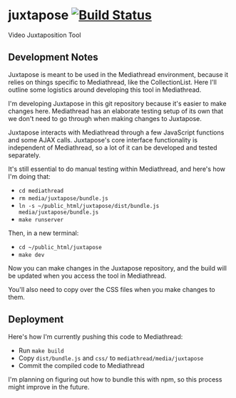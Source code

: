 # juxtapose [![Build Status](https://travis-ci.org/ccnmtl/juxtapose.svg?branch=master)](https://travis-ci.org/ccnmtl/juxtapose)
Video Juxtaposition Tool

## Development Notes
Juxtapose is meant to be used in the Mediathread environment, because it
relies on things specific to Mediathread, like the CollectionList. Here
I'll outline some logistics around developing this tool in Mediathread.

I'm developing Juxtapose in this git repository because it's easier to make
changes here. Mediathread has an elaborate testing setup of its own that we
don't need to go through when making changes to Juxtapose.

Juxtapose interacts with Mediathread through a few JavaScript functions and
some AJAX calls. Juxtapose's core interface functionality is independent of
Mediathread, so a lot of it can be developed and tested separately.

It's still essential to do manual testing within Mediathread, and here's
how I'm doing that:

* `cd mediathread`
* `rm media/juxtapose/bundle.js`
* `ln -s ~/public_html/juxtapose/dist/bundle.js media/juxtapose/bundle.js`
* `make runserver`

Then, in a new terminal:

* `cd ~/public_html/juxtapose`
* `make dev`

Now you can make changes in the Juxtapose repository, and the build will be
updated when you access the tool in Mediathread.

You'll also need to copy over the CSS files when you make changes to them.

## Deployment
Here's how I'm currently pushing this code to Mediathread:
* Run `make build`
* Copy `dist/bundle.js` and `css/` to `mediathread/media/juxtapose`
* Commit the compiled code to Mediathread

I'm planning on figuring out how to bundle this with npm, so this process
might improve in the future.
